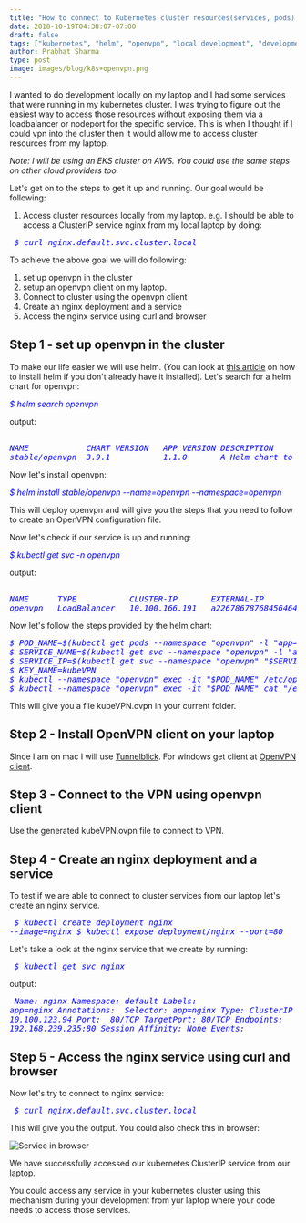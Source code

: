 ```yaml
---
title: "How to connect to Kubernetes cluster resources(services, pods) using OpenVPN for local development"
date: 2018-10-19T04:38:07-07:00
draft: false
tags: ["kubernetes", "helm", "openvpn", "local development", "development workflow", "developer productivity"]
author: Prabhat Sharma
type: post
image: images/blog/k8s+openvpn.png
---
```


I wanted to do development locally on my laptop and I had some services that were running in my kubernetes cluster. I was trying to figure out the easiest way to access those resources without exposing them via a loadbalancer or nodeport for the specific service. This is when I thought if I could vpn into the cluster then it would allow me to access cluster resources from my laptop.

<i>
Note: I will be using an EKS cluster on AWS. You could use the same steps on other cloud providers too.
</i>

Let's get on to the steps to get it up and running. Our goal would be following:

1. Access cluster resources locally from my laptop. e.g. I should be able to access a ClusterIP service nginx from my local laptop by doing:

<i style="color:blue"><pre>
$ curl nginx.default.svc.cluster.local
</pre></i>
To achieve the above goal we will do following:

1. set up openvpn in the cluster
1. setup an openvpn client on my laptop.
1. Connect to cluster using the openvpn client
1. Create an nginx deployment and a service
1. Access the nginx service using curl and browser

## Step 1 - set up openvpn in the cluster

To make our life easier we will use helm. (You can look at [this article](/blog/helm-tutorial-the-package-manager-for-kubernetes-part-1/) on how to install helm if you don't already have it installed). Let's search for a helm chart for openvpn:

<i style="color:blue">
$ helm search openvpn
</i>

output:
<pre><i style="color:blue">
NAME          	CHART VERSION	APP VERSION	DESCRIPTION
stable/openvpn	3.9.1        	1.1.0      	A Helm chart to install an openvpn server inside a kubern...
</i></pre>

Now let's install openvpn:

<i style="color:blue">
$ helm install stable/openvpn --name=openvpn --namespace=openvpn
</i>

This will deploy openvpn and will give you the steps that you need to follow to create an OpenVPN configuration file.

Now let's check if our service is up and running:

<i style="color:blue">
$ kubectl get svc -n openvpn
</i>

output:

<pre><i style="color:blue">
NAME      TYPE           CLUSTER-IP       EXTERNAL-IP                                                              PORT(S)         AGE
openvpn   LoadBalancer   10.100.166.191   a22678678768456464656816........-123452019.us-west-2.elb.amazonaws.com   443:31015/TCP   3m
</i></pre>

Now let's follow the steps provided by the helm chart:

<i style="color:blue">
<pre>
$ POD_NAME=$(kubectl get pods --namespace "openvpn" -l "app=openvpn,release=openvpn" -o jsonpath='{ .items[0].metadata.name }')
$ SERVICE_NAME=$(kubectl get svc --namespace "openvpn" -l "app=openvpn,release=openvpn" -o jsonpath='{ .items[0].metadata.name }')
$ SERVICE_IP=$(kubectl get svc --namespace "openvpn" "$SERVICE_NAME" -o go-template='{{ range $k, $v := (index .status.loadBalancer.ingress 0)}}{{ $v }}{{end}}')
$ KEY_NAME=kubeVPN
$ kubectl --namespace "openvpn" exec -it "$POD_NAME" /etc/openvpn/setup/newClientCert.sh "$KEY_NAME" "$SERVICE_IP"
$ kubectl --namespace "openvpn" exec -it "$POD_NAME" cat "/etc/openvpn/certs/pki/$KEY_NAME.ovpn" > "$KEY_NAME.ovpn"
</pre>
</i>

This will give you a file kubeVPN.ovpn in your current folder.

## Step 2 - Install OpenVPN client on your laptop
Since I am on mac I will use [Tunnelblick](https://tunnelblick.net/). For windows get client at [OpenVPN client](https://openvpn.net/community-downloads/).

## Step 3 - Connect to the VPN using openvpn client
Use the generated kubeVPN.ovpn file to connect to VPN.

## Step 4 - Create an nginx deployment and a service
To test if we are able to connect to cluster services from our laptop let's create an nginx service.

<i style="color:blue"><pre>
$ kubectl create deployment nginx --image=nginx
$ kubectl expose deployment/nginx --port=80
</pre></i>

Let's take a look at the nginx service that we create by running:

<i style="color:blue"><pre>
$ kubectl get svc nginx
</pre></i>

output:

<i style="color:blue"><pre>
Name:              nginx
Namespace:         default
Labels:            app=nginx
Annotations:       <none>
Selector:          app=nginx
Type:              ClusterIP
IP:                10.100.123.94
Port:              <unset>  80/TCP
TargetPort:        80/TCP
Endpoints:         192.168.239.235:80
Session Affinity:  None
Events:            <none>
</pre></i>

## Step 5 - Access the nginx service using curl and browser
Now let's try to connect to nginx service:

<i style="color:blue"><pre>
$ curl nginx.default.svc.cluster.local
</pre></i>

This will give you the output. You could also check this in browser:

![Service in browser](/images/blog/nginx-kube-svc-openvpn-small.png)

We have successfully accessed our kubernetes ClusterIP service from our laptop. 

You could access any service in your kubernetes cluster using this mechanism during your development from yur laptop where your code needs to access those services.
